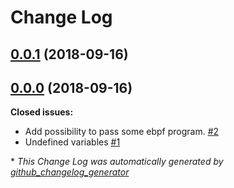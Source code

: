 # Change Log

## [0.0.1](https://galaxy.ansible.com/cloudalchemy/ebpf-exporter) (2018-09-16)
## [0.0.0](https://galaxy.ansible.com/cloudalchemy/ebpf-exporter) (2018-09-16)
**Closed issues:**

- Add possibility to pass some ebpf program. [\#2](https://github.com/cloudalchemy/ansible-ebpf-exporter/issues/2)
- Undefined variables [\#1](https://github.com/cloudalchemy/ansible-ebpf-exporter/issues/1)



\* *This Change Log was automatically generated by [github_changelog_generator](https://github.com/skywinder/Github-Changelog-Generator)*